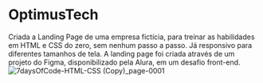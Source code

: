 # OptimusTech
Criada a Landing Page de uma empresa fictícia, para treinar as habilidades em HTML e CSS do zero, sem nenhum passo a passo. Já responsivo para diferentes tamanhos de tela. 
A landing page foi criada através de um projeto do Figma, disponibilizado pela Alura, em um desafio front-end.
![7daysOfCode-HTML-CSS (Copy)_page-0001](https://github.com/guiaguiardev/OptimusTech/assets/127811922/530ce22b-98db-4346-85d7-2525830c5c38)
